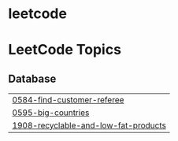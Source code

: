 # leetcode
<!---LeetCode Topics Start-->
# LeetCode Topics
## Database
|  |
| ------- |
| [0584-find-customer-referee](https://github.com/aziqhamidun/leetcode/tree/master/0584-find-customer-referee) |
| [0595-big-countries](https://github.com/aziqhamidun/leetcode/tree/master/0595-big-countries) |
| [1908-recyclable-and-low-fat-products](https://github.com/aziqhamidun/leetcode/tree/master/1908-recyclable-and-low-fat-products) |
<!---LeetCode Topics End-->